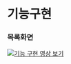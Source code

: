 # 기능구현

### 목록화면

[![기능 구현 영상 보기](https://img.youtube.com/vi/3qjucW8XmeA/0.jpg)](https://youtube.com/shorts/3qjucW8XmeA?feature=share)
